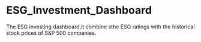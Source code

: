 # ESG_Investment_Dashboard
The ESG investing dashboard,it combine sthe ESG ratings with the historical stock prices of S&amp;P 500 companies.
